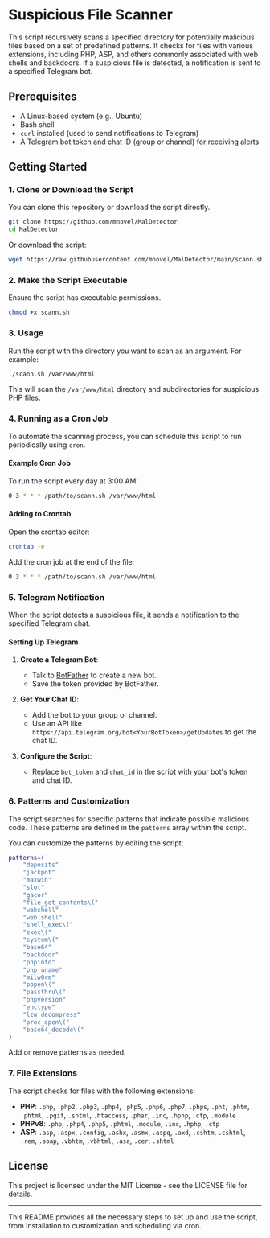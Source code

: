 # Suspicious File Scanner

This script recursively scans a specified directory for potentially malicious files based on a set of predefined patterns. It checks for files with various extensions, including PHP, ASP, and others commonly associated with web shells and backdoors. If a suspicious file is detected, a notification is sent to a specified Telegram bot.

## Prerequisites

- A Linux-based system (e.g., Ubuntu)
- Bash shell
- `curl` installed (used to send notifications to Telegram)
- A Telegram bot token and chat ID (group or channel) for receiving alerts

## Getting Started

### 1. Clone or Download the Script

You can clone this repository or download the script directly.

```bash
git clone https://github.com/mnovel/MalDetector
cd MalDetector
```

Or download the script:

```bash
wget https://raw.githubusercontent.com/mnovel/MalDetector/main/scann.sh
```

### 2. Make the Script Executable

Ensure the script has executable permissions.

```bash
chmod +x scann.sh
```

### 3. Usage

Run the script with the directory you want to scan as an argument. For example:

```bash
./scann.sh /var/www/html
```

This will scan the `/var/www/html` directory and subdirectories for suspicious PHP files.

### 4. Running as a Cron Job

To automate the scanning process, you can schedule this script to run periodically using `cron`.

#### Example Cron Job

To run the script every day at 3:00 AM:

```bash
0 3 * * * /path/to/scann.sh /var/www/html
```

#### Adding to Crontab

Open the crontab editor:

```bash
crontab -e
```

Add the cron job at the end of the file:

```bash
0 3 * * * /path/to/scann.sh /var/www/html
```

### 5. Telegram Notification

When the script detects a suspicious file, it sends a notification to the specified Telegram chat.

#### Setting Up Telegram

1. **Create a Telegram Bot**:
   - Talk to [BotFather](https://t.me/BotFather) to create a new bot.
   - Save the token provided by BotFather.

2. **Get Your Chat ID**:
   - Add the bot to your group or channel.
   - Use an API like `https://api.telegram.org/bot<YourBotToken>/getUpdates` to get the chat ID.

3. **Configure the Script**:
   - Replace `bot_token` and `chat_id` in the script with your bot's token and chat ID.

### 6. Patterns and Customization

The script searches for specific patterns that indicate possible malicious code. These patterns are defined in the `patterns` array within the script.

You can customize the patterns by editing the script:

```bash
patterns=(
    "deposits"
    "jackpot"
    "maxwin"
    "slot"
    "gacor"
    "file_get_contents\("
    "webshell"
    "web shell"
    "shell_exec\("
    "exec\("
    "system\("
    "base64"
    "backdoor"
    "phpinfo"
    "php_uname"
    "milw0rm"
    "popen\("
    "passthru\("
    "phpversion"
    "enctype"
    "lzw_decompress"
    "proc_open\("
    "base64_decode\("
)
```

Add or remove patterns as needed.

### 7. File Extensions

The script checks for files with the following extensions:

- **PHP**: `.php`, `.php2`, `.php3`, `.php4`, `.php5`, `.php6`, `.php7`, `.phps`, `.pht`, `.phtm`, `.phtml`, `.pgif`, `.shtml`, `.htaccess`, `.phar`, `.inc`, `.hphp`, `.ctp`, `.module`
- **PHPv8**: `.php`, `.php4`, `.php5`, `.phtml`, `.module`, `.inc`, `.hphp`, `.ctp`
- **ASP**: `.asp`, `.aspx`, `.config`, `.ashx`, `.asmx`, `.aspq`, `.axd`, `.cshtm`, `.cshtml`, `.rem`, `.soap`, `.vbhtm`, `.vbhtml`, `.asa`, `.cer`, `.shtml`

## License

This project is licensed under the MIT License - see the LICENSE file for details.

---

This README provides all the necessary steps to set up and use the script, from installation to customization and scheduling via cron.
